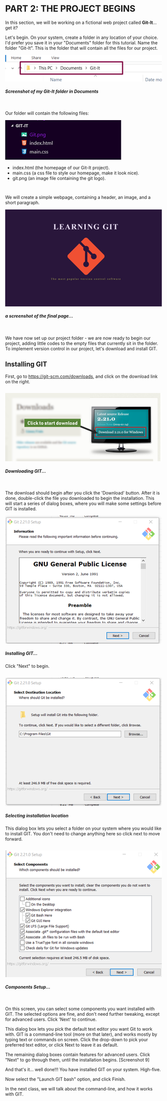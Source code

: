 # PART 2: THE PROJECT BEGINS
In this section, we will be working on a fictional web project called **Git-It**... get it? 

Let's begin. On your system, create a folder in any location of your choice. I'd prefer you save it in your "Documents" folder for this tutorial. Name the folder "Git-It". This is the folder that will contain all the files for our project. 


![Downloading GIT from the official website](./screenshots/1-NewFolder.png)
##### Screenshot of my __Git-It__ folder in Documents
<pre>

</pre>
Our folder will contain the following files:

![Folder Structure](./screenshots/2-FolderStructure.png)
 - index.html (the homepage of our Git-It project).
 - main.css (a css file to style our homepage, make it look nice). 
 - git.png (an image file containing the git logo). 
<pre>

</pre>
We will create a simple webpage, containing a header, an image, and a short paragraph. 
 
![Project Homepage](./screenshots/3-GitItHomepage.png)
##### a screenshot of the final page...
<pre>

</pre>
We have now set up our project folder - we are now ready to begin our project, adding little codes to the empty files that currently sit in the folder. To implement version control in our project, let's download and install GIT.

## Installing GIT
First, go to https://git-scm.com/downloads, and click on the download link on the right. 
 <pre>
</pre>
![Downloading GIT](./screenshots/4-DownloadGit.png)
##### Downloading GIT...
<pre>

</pre>

The download should begin after you click the 'Download' button. After it is done, double-click the file you downloaded to begin the installation. This will start a series of dialog boxes, where you will make some settings before GIT is installed. 

![Installing Git](./screenshots/5-GitInstallation.png)
##### Installing GIT...
Click "Next" to begin. 
<pre>
</pre>

![Select installation location](./screenshots/6-DestinationLocation.png)
##### Selecting installation location 

This dialog box lets you select a folder on your system where you would like to install GIT. You don't need to change anything here so click next to move forward.

 <pre>
</pre>
![Components Setup](./screenshots/7-ComponentsSetup.png)
##### Components Setup...
<pre>

</pre>
On this screen, you can select some components you want installed with GIT. The selected options are fine, and don't need further tweaking, except for advanced users. Click 'Next' to continue.

This dialog box lets you pick the default text editor you want Git to work with. GIT is a command-line tool (more on that later), and works mostly by typing text or commands on screen. Click the drop-down to pick your preferred text editor, or click Next to leave it as default.

The remaining dialog boxes contain features for advanced users. Click "Next" to go through them, until the installation begins.
[Screenshot 9]

And that's it... well done!!! You have installed GIT on your system. High-five.


Now select the "Launch GIT bash" option, and click Finish. 

In the next class, we will talk about the command-line, and how it works with GIT. 
